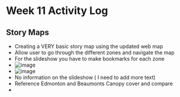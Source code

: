 # Week 11 Activity Log

## Story Maps
* Creating a VERY basic story map using the updated web map
* Allow user to go through the different zones and navigate the map
* For the slideshow you  have to make bookmarks for each zone
* ![image](https://user-images.githubusercontent.com/91274079/160676706-35652b71-e5ec-466c-9804-dc22f9286d1a.png)
* ![image](https://user-images.githubusercontent.com/91274079/160676724-9b2893ab-8fc9-4d1c-a1a1-ba90e1fb1461.png)
* No information on the slideshow ( I need to add more text) 
* Reference Edmonton and Beaumonts Canopy cover and compare
* 

